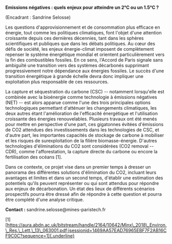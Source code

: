 **Emissions négatives : quels enjeux pour atteindre un 2°C ou un 1.5°C
?**

(Encadrant : Sandrine Selosse)

Les questions d\'approvisionnement et de consommation plus efficace en
énergie, tout comme les politiques climatiques, font l\'objet d\'une
attention croissante depuis ces dernières décennies, tant dans les
sphères scientifiques et publiques que dans les débats politiques. Au
cœur des défis de société, les enjeux énergie-climat imposent de
complètement repenser le système énergétique mondial et orientent
particulièrement vers la fin des combustibles fossiles. En ce sens,
l'Accord de Paris signale sans ambiguïté une transition vers des
systèmes décarbonés supprimant progressivement notre dépendance aux
énergies fossiles. Le succès d\'une transition énergétique à grande
échelle devra donc impliquer une exploitation plus responsable de ces
ressources.

La capture et séquestration du carbone (CSC) -- notamment lorsqu'elle
est combinée avec la bioénergie comme technologie à émissions négatives
(NET) -- est alors apparue comme l'une des trois principales options
technologiques permettant d'atténuer les changements climatiques, les
deux autres étant l'amélioration de l'efficacité énergétique et
l'utilisation croissante des énergies renouvelables. Plusieurs travaux
ont été menés pour mettre en perspective d'une part, ces gigatonnes
évitées d\'émissions de CO2 attendues des investissements dans les
technologies de CSC, et d'autre part, les importantes capacités de
stockage de carbone à mobiliser et les risques de surexploitation de la
filière biomasse-énergie. D'autres technologies d'éliminations du CO2
sont considérées (CO2 removal -- CDR), comme l'afforestation, la capture
directe du carbone ou encore la fertilisation des océans \[1\].

Dans ce contexte, ce projet vise dans un premier temps à dresser un
panorama des différentes solutions d'élimination du CO2, incluant leurs
avantages et limites et dans un second temps, d'établir une estimation
des potentiels qu'ils peuvent représenter ou qui sont attendus pour
répondre aux enjeux de décarbonation. Un état des lieux de différents
scénarios prospectifs pourra être dressé afin de répondre à cette
question et pourra être complété d'une analyse critique.

**Contact :** sandrine.selosse\@mines-paristech.fr

\[1\]
[https://aura.abdn.ac.uk/bitstream/handle/2164/10642/Minx\_2018\_Environ.\_Res.\_Lett.\_13\_063001.pdf;jsessionid=1469AA57EAD76965EBF7F2AB16CF9C0C?sequence=1]{.underline}
